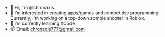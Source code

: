 - 👋 Hi, I’m @chronaxis
- 👀 I’m interested in creating apps/games and competitive programming. Currently, I'm working on a top-down zombie shooter in Roblox.
- 🌱 I’m currently learning XCode 
- 📫 Email: chronaxis777@gmail.com

<!---
chronaxis/chronaxis is a ✨ special ✨ repository because its `README.md` (this file) appears on your GitHub profile.
You can click the Preview link to take a look at your changes.
--->
